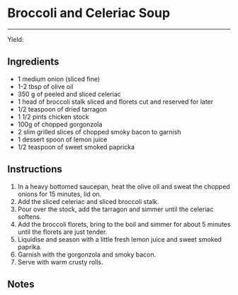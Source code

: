 # Broccoli and Celeriac Soup
---
Yield:

## Ingredients
- 1 medium onion (sliced fine)
- 1-2 tbsp of olive oil
- 350 g of peeled and sliced celeriac
- 1 head of broccoli stalk sliced and florets cut and reserved for later
- 1/2 teaspoon of dried tarragon
- 1 1/2 pints chicken stock
- 100g of chopped gorgonzola
- 2 slim grilled slices of chopped smoky bacon to garnish
- 1 dessert spoon of lemon juice
- 1/2 teaspoon of sweet smoked papricka

## Instructions
1. In a heavy bottomed saucepan, heat the olive oil and sweat the chopped onions for 15 minutes, lid on. 
2. Add the sliced celeriac and sliced broccoli stalk.
3. Pour over the stock, add the tarragon and simmer until the celeriac softens. 
4. Add the broccoli florets, bring to the boil and simmer for about 5 minutes until the florets are just tender.
5. Liquidise and season with a little fresh lemon juice and sweet smoked paprika. 
6. Garnish with the gorgonzola and smoky bacon.
7. Serve with warm crusty rolls.

## Notes

